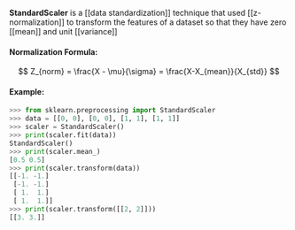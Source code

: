 **StandardScaler** is a [[data standardization]] technique that used [[z-normalization]] to transform the features of a dataset so that they have zero [[mean]] and unit [[variance]]


#### Normalization Formula:
$$
Z_{norm} = \frac{X - \mu}{\sigma} = \frac{X-X_{mean}}{X_{std}}
$$

#### Example:
```python
>>> from sklearn.preprocessing import StandardScaler
>>> data = [[0, 0], [0, 0], [1, 1], [1, 1]]
>>> scaler = StandardScaler()
>>> print(scaler.fit(data))
StandardScaler()
>>> print(scaler.mean_)
[0.5 0.5]
>>> print(scaler.transform(data))
[[-1. -1.]
 [-1. -1.]
 [ 1.  1.]
 [ 1.  1.]]
>>> print(scaler.transform([[2, 2]]))
[[3. 3.]]
```
